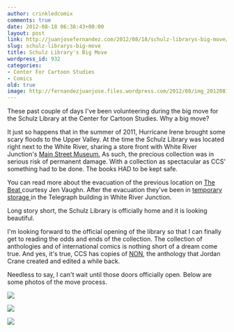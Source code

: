 ```yaml
---
author: crinkledcomix
comments: true
date: 2012-08-18 06:38:43+00:00
layout: post
link: http://juanjosefernandez.com/2012/08/18/schulz-librarys-big-move/
slug: schulz-librarys-big-move
title: Schulz Library's Big Move
wordpress_id: 932
categories:
- Center For Cartoon Studies
- Comics
old: true
image: http://fernandezjuanjose.files.wordpress.com/2012/08/img_20120817_163407.jpg
---
```


These past couple of days I've been volunteering during the big move for the Schulz Library at the Center for Cartoon Studies. Why a big move?

It just so happens that in the summer of 2011, Hurricane Irene brought some scary floods to the Upper Valley. At the time the Schulz Library was located right next to the White River, sharing a store front with White River Junction's [Main Street Museum.](http://www.mainstreetmuseum.org/) As such, the precious collection was in serious risk of permanent damage. With a collection as spectacular as CCS' something had to be done. The books HAD to be kept safe.

You can read more about the evacuation of the previous location on [The Beat ](http://www.comicsbeat.com/2011/08/30/how-to-save-a-library/)courtesy Jen Vaughn. After the evacuation they've been in [temporary storage ](http://www.cartoonstudies.org/schulz/blog/?p=2357)in the Telegraph building in White River Junction.

Long story short, the Schulz Library is officially home and it is looking beautiful.

I'm looking forward to the official opening of the library so that I can finally get to reading the odds and ends of the collection. The collection of anthologies and of international comics is nothing short of a dream come true. And yes, it's true, CCS has copies of [NON](http://ecx.images-amazon.com/images/I/41nnmedxjbL._SL500_AA300_.jpg), the anthology that Jordan Crane created and edited a while back.

Needless to say, I can't wait until those doors officially open. Below are some photos of the move process.

[![](http://fernandezjuanjose.files.wordpress.com/2012/08/img_20120817_163407.jpg)](http://fernandezjuanjose.files.wordpress.com/2012/08/img_20120817_163407.jpg)

[![](http://fernandezjuanjose.files.wordpress.com/2012/08/img_20120816_144140.jpg)](http://fernandezjuanjose.files.wordpress.com/2012/08/img_20120816_144140.jpg)

[![](http://fernandezjuanjose.files.wordpress.com/2012/08/img_20120817_163501.jpg)](http://fernandezjuanjose.files.wordpress.com/2012/08/img_20120817_163501.jpg)
